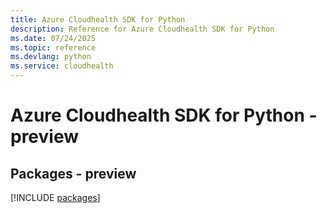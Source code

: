 ```yaml
---
title: Azure Cloudhealth SDK for Python
description: Reference for Azure Cloudhealth SDK for Python
ms.date: 07/24/2025
ms.topic: reference
ms.devlang: python
ms.service: cloudhealth
---
```

# Azure Cloudhealth SDK for Python - preview
## Packages - preview
[!INCLUDE [packages](cloudhealth-index.md)]